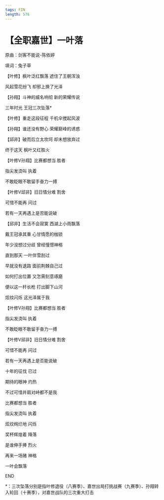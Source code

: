 ```yaml
---
tags: FIN
length: 576
---
```


# 【全职嘉世】一叶落

原曲：剑客不能说-陈依婷

填词：兔子草

【叶修】枫叶泛红飘落 遮住了王朝浑浊

风起雪花纷飞 却邪上换了光泽

【孙翔】斗神的威名响彻 新的荣耀传说

三年时光 王冠三次坠落*

【叶修】重走这段征程 千机伞搅起风波

【孙翔】谁还没有野心 荣耀巅峰的诱惑

【邱非】破而后立太坎坷 却未想放弃过

终于这天 枫叶又红胜火

【叶修V孙翔】比赛都想当 胜者

指尖发烫叫 执着

不敢眨眼不敢留手奋力一搏

【叶修V邱非】旧日情分难 割舍

可惜不能再 问过

若有一天再遇上是否能说破

【邱非】生活不会寂寞 西湖上小雨飘落

戴王冠承其重 心甘情愿的枷锁

年少没想过分歧 曾经憧憬神格

直到那天 一叶伴雪刮过

早就没有退路 面前荆棘自己过

如何打出位置 又怎需刻意琢磨

便以这一杆长枪 打出脚下山河

炫纹闪烁 这光泽属于我

【叶修V孙翔】比赛都想当 胜者

指尖发烫叫 执着

不敢眨眼不敢留手奋力一搏

【叶修V邱非】旧日情分难 割舍

可惜不能再 问过

若有一天再遇上是否能说破

十年的征伐 已过

期待的眼神 灼热

不过可惜并肩对峙都不是我

比赛都想当 胜者

指尖发烫叫 执着

炫纹绚烂地 闪烁

奖杯辉煌着 降落

是谁伸手捧 烈火

再来一场赌 神格

一叶会飘落

END

*：三次坠落分别是指叶修退役（八赛季）、嘉世出局打挑战赛（九赛季）、孙翔转入轮回（十赛季），对嘉世战队的三次重大打击

